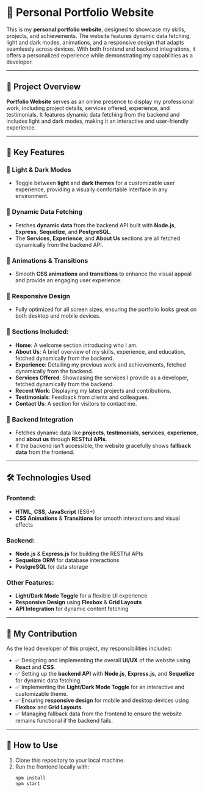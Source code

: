 # 💼 Personal Portfolio Website

This is my **personal portfolio website**, designed to showcase my skills, projects, and achievements. The website features dynamic data fetching, light and dark modes, animations, and a responsive design that adapts seamlessly across devices. With both frontend and backend integrations, it offers a personalized experience while demonstrating my capabilities as a developer.

---

## 🚀 Project Overview

**Portfolio Website** serves as an online presence to display my professional work, including project details, services offered, experience, and testimonials. It features dynamic data fetching from the backend and includes light and dark modes, making it an interactive and user-friendly experience.

---

## 🌟 Key Features

### 🌙 Light & Dark Modes
- Toggle between **light** and **dark themes** for a customizable user experience, providing a visually comfortable interface in any environment.

### 🔄 Dynamic Data Fetching
- Fetches **dynamic data** from the backend API built with **Node.js**, **Express**, **Sequelize**, and **PostgreSQL**.
- The **Services**, **Experience**, and **About Us** sections are all fetched dynamically from the backend API.

### 🎨 Animations & Transitions
- Smooth **CSS animations** and **transitions** to enhance the visual appeal and provide an engaging user experience.

### 📱 Responsive Design
- Fully optimized for all screen sizes, ensuring the portfolio looks great on both desktop and mobile devices.

### 📝 Sections Included:
- **Home**: A welcome section introducing who I am.
- **About Us**: A brief overview of my skills, experience, and education, fetched dynamically from the backend.
- **Experience**: Detailing my previous work and achievements, fetched dynamically from the backend.
- **Services Offered**: Showcasing the services I provide as a developer, fetched dynamically from the backend.
- **Recent Work**: Displaying my latest projects and contributions.
- **Testimonials**: Feedback from clients and colleagues.
- **Contact Us**: A section for visitors to contact me.

### 🔧 Backend Integration
- Fetches dynamic data like **projects**, **testimonials**, **services**, **experience**, and **about us** through **RESTful APIs**.
- If the backend isn't accessible, the website gracefully shows **fallback data** from the frontend.

---

## 🛠️ Technologies Used

### Frontend:
- **HTML**, **CSS**, **JavaScript** (ES6+)
- **CSS Animations** & **Transitions** for smooth interactions and visual effects

### Backend:
- **Node.js** & **Express.js** for building the RESTful APIs
- **Sequelize ORM** for database interactions
- **PostgreSQL** for data storage

### Other Features:
- **Light/Dark Mode Toggle** for a flexible UI experience
- **Responsive Design** using **Flexbox** & **Grid Layouts**
- **API Integration** for dynamic content fetching

---

## 👥 My Contribution

As the lead developer of this project, my responsibilities included:

- ✅ Designing and implementing the overall **UI/UX** of the website using **React** and **CSS**.
- ✅ Setting up the **backend API** with **Node.js**, **Express.js**, and **Sequelize** for dynamic data fetching.
- ✅ Implementing the **Light/Dark Mode Toggle** for an interactive and customizable theme.
- ✅ Ensuring **responsive design** for mobile and desktop devices using **Flexbox** and **Grid Layouts**.
- ✅ Managing fallback data from the frontend to ensure the website remains functional if the backend fails.


---

## 📝 How to Use

1. Clone this repository to your local machine.
2. Run the frontend locally with:
   ```bash
   npm install
   npm start
